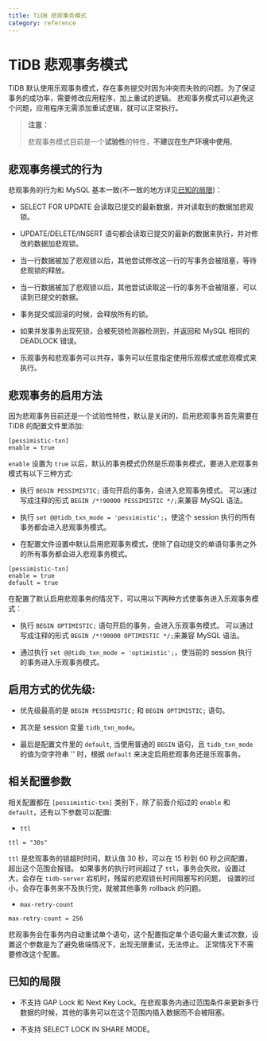```yaml
---
title: TiDB 悲观事务模式
category: reference
---
```


# TiDB 悲观事务模式

TiDB 默认使用乐观事务模式，存在事务提交时因为冲突而失败的问题。为了保证事务的成功率，需要修改应用程序，加上重试的逻辑。
悲观事务模式可以避免这个问题，应用程序无需添加重试逻辑，就可以正常执行。

> **注意：**
>
> 悲观事务模式目前是一个**试验性**的特性，**不建议在生产环境中使用**。

## 悲观事务模式的行为

悲观事务的行为和 MySQL 基本一致(不一致的地方详见[已知的局限](#已知的局限))：

- SELECT FOR UPDATE 会读取已提交的最新数据，并对读取到的数据加悲观锁。

- UPDATE/DELETE/INSERT 语句都会读取已提交的最新的数据来执行，并对修改的数据加悲观锁。

- 当一行数据被加了悲观锁以后，其他尝试修改这一行的写事务会被阻塞，等待悲观锁的释放。

- 当一行数据被加了悲观锁以后，其他尝试读取这一行的事务不会被阻塞，可以读到已提交的数据。

- 事务提交或回滚的时候，会释放所有的锁。

- 如果并发事务出现死锁，会被死锁检测器检测到，并返回和 MySQL 相同的 DEADLOCK 错误。

- 乐观事务和悲观事务可以共存，事务可以任意指定使用乐观模式或悲观模式来执行。

## 悲观事务的启用方法

因为悲观事务目前还是一个试验性特性，默认是关闭的，启用悲观事务首先需要在 TiDB 的配置文件里添加:

```
[pessimistic-txn]
enable = true
```

`enable` 设置为 `true` 以后，默认的事务模式仍然是乐观事务模式，要进入悲观事务模式有以下三种方式:

- 执行 `BEGIN PESSIMISTIC;` 语句开启的事务，会进入悲观事务模式。
可以通过写成注释的形式 `BEGIN /*!90000 PESSIMISTIC */;`来兼容 MySQL 语法。

- 执行 `set @@tidb_txn_mode = 'pessimistic';`，使这个 session 执行的所有事务都会进入悲观事务模式。

- 在配置文件设置中默认启用悲观事务模式，使除了自动提交的单语句事务之外的所有事务都会进入悲观事务模式。

```
[pessimistic-txn]
enable = true
default = true
```

在配置了默认启用悲观事务的情况下，可以用以下两种方式使事务进入乐观事务模式：

- 执行 `BEGIN OPTIMISTIC;` 语句开启的事务，会进入乐观事务模式。
可以通过写成注释的形式 `BEGIN /*!90000 OPTIMISTIC */;`来兼容 MySQL 语法。

- 通过执行 `set @@tidb_txn_mode = 'optimistic';`，使当前的 session 执行的事务进入乐观事务模式。

## 启用方式的优先级:

- 优先级最高的是 `BEGIN PESSIMISTIC;` 和 `BEGIN OPTIMISTIC;` 语句。

- 其次是 session 变量 `tidb_txn_mode`。

- 最后是配置文件里的 `default`, 当使用普通的 `BEGIN` 语句，且 `tidb_txn_mode` 的值为空字符串 '' 时，根据 `default` 来决定启用悲观事务还是乐观事务。  

## 相关配置参数

相关配置都在 `[pessimistic-txn]` 类别下，除了前面介绍过的 `enable` 和 `default`，还有以下参数可以配置:

- `ttl` 

```
ttl = "30s"
```

`ttl` 是悲观事务的锁超时时间，默认值 30 秒，可以在 15 秒到 60 秒之间配置，超出这个范围会报错。
如果事务的执行时间超过了 `ttl`，事务会失败。设置过大，会存在 `tidb-server` 宕机时，残留的悲观锁长时间阻塞写的问题，
设置的过小，会存在事务来不及执行完，就被其他事务 rollback 的问题。

- `max-retry-count`

```
max-retry-count = 256
```

悲观事务会在事务内自动重试单个语句，这个配置指定单个语句最大重试次数，设置这个参数是为了避免极端情况下，出现无限重试，无法停止。
正常情况下不需要修改这个配置。

## 已知的局限

- 不支持 GAP Lock 和 Next Key Lock。在悲观事务内通过范围条件来更新多行数据的时候，其他的事务可以在这个范围内插入数据而不会被阻塞。

- 不支持 SELECT LOCK IN SHARE MODE。
